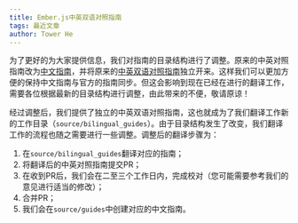 ```yaml
---
title: Ember.js中英双语对照指南
tags: 最近文章
author: Tower He
---
```


为了更好的为大家提供信息，我们对指南的目录结构进行了调整。原来的中英对照指南改为[中文指南](http://emberjs.cn/guides)，并将原来的[中英双语对照指南](http://emberjs.cn/bilingual_guides)独立开来。这样我们可以更加方便的保持中文指南与官方的指南同步。但这会影响到现在已经在进行的翻译工作，需要各位根据最新的目录结构进行调整，由此带来的不便，敬请原谅！

经过调整后，我们提供了独立的中英双语对照指南，这也就成为了我们翻译工作新的工作目录（`source/bilingual_guides`）。由于目录结构发生了改变，我们翻译工作的流程也随之需要进行一些调整。调整后的翻译步骤为：

1. 在`source/bilingual_guides`翻译对应的指南；
2. 将翻译后的中英对照指南提交PR；
3. 在收到PR后，我们会在二至三个工作日内，完成校对（您可能需要参考我们的意见进行适当的修改）；
4. 合并PR；
5. 我们会在`source/guides`中创建对应的中文指南。

